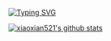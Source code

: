 <a href="https://git.io/typing-svg"><img src="https://readme-typing-svg.demolab.com?font=Fira+Code&pause=1000&color=6DDCCF&background=FF52BC00&width=610&lines=coding+as+art.+keep+open+source,+enjoy+open+source." alt="Typing SVG" /></a>

[![xiaoxian521's github stats](https://github-readme-stats.vercel.app/api?username=xiaoxian521&theme=radical)](https://github.com/xiaoxian521)
